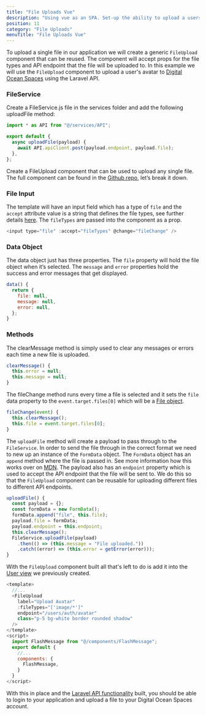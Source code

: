 ```yaml
---
title: "File Uploads Vue"
description: "Using vue as an SPA. Set-up the ability to upload a users avatar to Digital Ocean Spaces, using the Flysystem in Laravel."
position: 11
category: "File Uploads"
menuTitle: "File Uploads Vue"
---
```


To upload a single file in our application we will create a generic `FileUpload` component that can be reused. The component will accept props for the file types and API endpoint that the file will be uploaded to. In this example we will use the `FileUpload` component to upload a user's avatar to [Digital Ocean Spaces](https://www.digitalocean.com/products/spaces/) using the Laravel API.

### FileService

Create a FileService.js file in the services folder and add the following uploadFile method:

```js
import * as API from "@/services/API";

export default {
  async uploadFile(payload) {
    await API.apiClient.post(payload.endpoint, payload.file);
  },
};
```

Create a FileUpload component that can be used to upload any single file. The full component can be found in the [Github repo](https://github.com/garethredfern/laravel-vue/blob/v1.2.1/src/components/FileUpload.vue), let’s break it down.

### File Input

The template will have an input field which has a type of `file` and the `accept` attribute value is a string that defines the file types, see further details [here](https://developer.mozilla.org/en-US/docs/Web/HTML/Element/input/file#accept). The `fileTypes` are passed into the component as a prop.

```js
<input type="file" :accept="fileTypes" @change="fileChange" />
```

### Data Object

The data object just has three properties. The `file` property will hold the file object when it’s selected. The `message` and `error` properties hold the success and error messages that get displayed.

```js
data() {
  return {
    file: null,
    message: null,
    error: null,
  };
}
```

### Methods

The clearMessage method is simply used to clear any messages or errors each time a new file is uploaded.

```js
clearMessage() {
  this.error = null;
  this.message = null;
}
```

The fileChange method runs every time a file is selected and it sets the `file` data property to the `event.target.files[0]` which will be a [File object](https://developer.mozilla.org/en-US/docs/Web/HTML/Element/input/file#getting_information_on_selected_files).

```js
fileChange(event) {
  this.clearMessage();
  this.file = event.target.files[0];
}
```

The `uploadFile` method will create a payload to pass through to the `FileService`. In order to send the file through in the correct format we need to new up an instance of the `FormData` object. The `FormData` object has an `append` method where the file is passed in. See more information how this works over on [MDN](https://developer.mozilla.org/en-US/docs/Web/API/FormData). The payload also has an `endpoint` property which is used to accept the API endpoint that the file will be sent to. We do this so that the `FileUpload` component can be reusable for uploading different files to different API endpoints.

```js
uploadFile() {
  const payload = {};
  const formData = new FormData();
  formData.append("file", this.file);
  payload.file = formData;
  payload.endpoint = this.endpoint;
  this.clearMessage();
  FileService.uploadFile(payload)
    .then(() => (this.message = "File uploaded."))
    .catch((error) => (this.error = getError(error)));
}
```

With the `FileUpload` component built all that's left to do is add it into the [User view](https://github.com/garethredfern/laravel-vue/blob/v1.2.1/src/views/User.vue) we previously created.

```js
<template>
  //...
  <FileUpload
    label="Upload Avatar"
    :fileTypes="['image/*']"
    endpoint="/users/auth/avatar"
    class="p-5 bg-white border rounded shadow"
  />
</template>
<script>
  import FlashMessage from "@/components/FlashMessage";
  export default {
    //...
    components: {
      FlashMessage,
    }
  }
</script>
```

With this in place and the [Laravel API functionality](/file-uploads/single-file-upload-laravel) built, you should be able to login to your application and upload a file to your Digital Ocean Spaces account.
